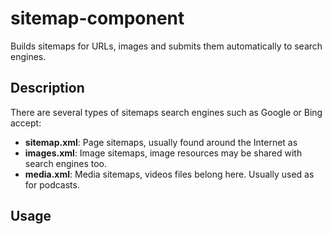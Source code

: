 sitemap-component
=================

Builds sitemaps for URLs, images and submits them automatically to search engines.

## Description
There are several types of sitemaps search engines such as Google or Bing accept:

- **sitemap.xml**: Page sitemaps, usually found around the Internet as 
- **images.xml**: Image sitemaps, image resources may be shared with search engines too.
- **media.xml**: Media sitemaps, videos files belong here. Usually used as for podcasts.

## Usage


